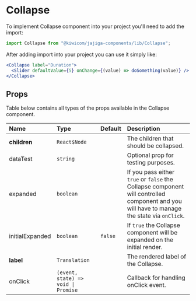 # Collapse
To implement Collapse component into your project you'll need to add the import:
```jsx
import Collapse from "@kiwicom/jajiga-components/lib/Collapse";
```

After adding import into your project you can use it simply like:
```jsx
<Collapse label="Duration">
  <Slider defaultValue={5} onChange={(value) => doSomething(value)} />
</Collapse>
```

## Props
Table below contains all types of the props available in the Collapse component.
  
| Name            | Type                                | Default         | Description                     |
| :-------------- | :---------------------------------- | :-------------- | :------------------------------ |
| **children**    | `React$Node`                        |                 | The children that should be collapsed.
| dataTest        | `string`                            |                 | Optional prop for testing purposes.
| expanded        | `boolean`                           |                 | If you pass either `true` or `false` the Collapse component will controlled component and you will have to manage the state via `onClick`.
| initialExpanded | `boolean`                           | `false`         | If `true` the Collapse component will be expanded on the initial render.
| **label**       | `Translation`                       |                 | The rendered label of the Collapse.
| onClick         | `(event, state) => void \| Promise` |                 | Callback for handling onClick event.
